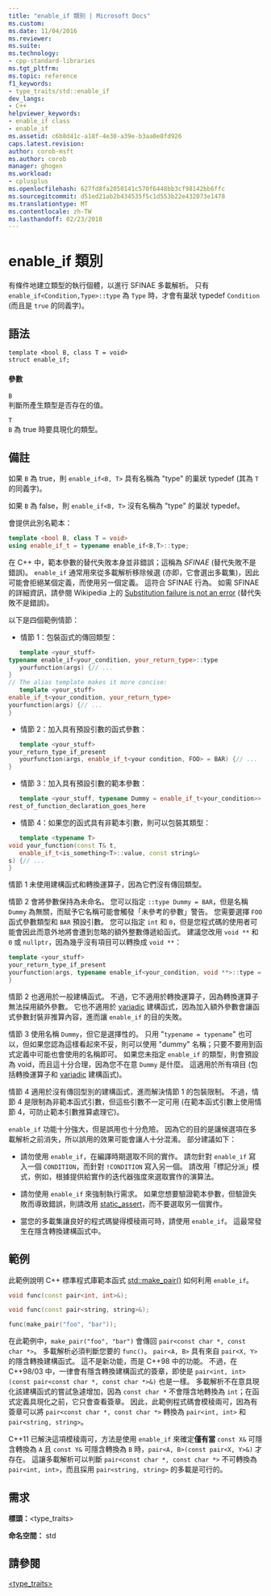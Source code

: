 ```yaml
---
title: "enable_if 類別 | Microsoft Docs"
ms.custom: 
ms.date: 11/04/2016
ms.reviewer: 
ms.suite: 
ms.technology:
- cpp-standard-libraries
ms.tgt_pltfrm: 
ms.topic: reference
f1_keywords:
- type_traits/std::enable_if
dev_langs:
- C++
helpviewer_keywords:
- enable_if class
- enable_if
ms.assetid: c6b8d41c-a18f-4e30-a39e-b3aa0e8fd926
caps.latest.revision: 
author: corob-msft
ms.author: corob
manager: ghogen
ms.workload:
- cplusplus
ms.openlocfilehash: 627fd8fa2050141c570f6448bb3cf98142bb6ffc
ms.sourcegitcommit: d51ed21ab2b434535f5c1d553b22e432073e1478
ms.translationtype: MT
ms.contentlocale: zh-TW
ms.lasthandoff: 02/23/2018
---
```

# <a name="enableif-class"></a>enable_if 類別
有條件地建立類型的執行個體，以進行 SFINAE 多載解析。 只有 `enable_if<Condition,Type>::type` 為 `Type` 時，才會有巢狀 typedef `Condition` (而且是 `true` 的同義字)。  
  
## <a name="syntax"></a>語法  
  
```
template <bool B, class T = void>
struct enable_if;
```  
  
#### <a name="parameters"></a>參數  
 `B`  
 判斷所產生類型是否存在的值。  
  
 `T`  
 `B` 為 true 時要具現化的類型。  
  
## <a name="remarks"></a>備註  
 如果 `B` 為 true，則 `enable_if<B, T>` 具有名稱為 "type" 的巢狀 typedef (其為 `T` 的同義字)。  
  
 如果 `B` 為 false，則 `enable_if<B, T>` 沒有名稱為 "type" 的巢狀 typedef。  
  
 會提供此別名範本：  
  
```cpp  
template <bool B, class T = void>
using enable_if_t = typename enable_if<B,T>::type;
```  
  
 在 C++ 中，範本參數的替代失敗本身並非錯誤；這稱為 *SFINAE* (替代失敗不是錯誤)。 `enable_if` 通常用來從多載解析移除候選 (亦即，它會選出多載集)，因此可能會拒絕某個定義，而使用另一個定義。 這符合 SFINAE 行為。 如需 SFINAE 的詳細資訊，請參閱 Wikipedia 上的 [Substitution failure is not an error](http://go.microsoft.com/fwlink/p/?linkid=394798) (替代失敗不是錯誤)。  
  
 以下是四個範例情節：  
  
-   情節 1：包裝函式的傳回類型：  
  
 ```cpp  
    template <your_stuff>  
typename enable_if<your_condition, your_return_type>::type
    yourfunction(args) {// ...
 }
// The alias template makes it more concise:
    template <your_stuff>  
enable_if_t<your_condition, your_return_type>  
yourfunction(args) {// ...
 }
```  
  
-   情節 2：加入具有預設引數的函式參數：  
  
 ```cpp  
    template <your_stuff>  
your_return_type_if_present
    yourfunction(args, enable_if_t<your condition, FOO> = BAR) {// ...
 }
```  
  
-   情節 3：加入具有預設引數的範本參數：  
  
 ```cpp  
    template <your_stuff, typename Dummy = enable_if_t<your_condition>>  
rest_of_function_declaration_goes_here
```  
  
-   情節 4：如果您的函式具有非範本引數，則可以包裝其類型：  
  
 ```cpp  
    template <typename T>  
void your_function(const T& t,
    enable_if_t<is_something<T>::value, const string&>  
s) {// ...
 }
```  
  
 情節 1 未使用建構函式和轉換運算子，因為它們沒有傳回類型。  
  
 情節 2 會將參數保持為未命名。 您可以指定 `::type Dummy = BAR`，但是名稱 `Dummy` 為無關，而賦予它名稱可能會觸發「未參考的參數」警告。 您需要選擇 `FOO` 函式參數類型和 `BAR` 預設引數。  您可以指定 `int` 和 `0`，但是您程式碼的使用者可能會因此而意外地將會遭到忽略的額外整數傳遞給函式。 建議您改用 `void **` 和 `0` 或 `nullptr`，因為幾乎沒有項目可以轉換成 `void **`：  
  
```cpp  
template <your_stuff>  
your_return_type_if_present
yourfunction(args, typename enable_if<your_condition, void **>::type = nullptr) {// ...
}
```  
  
 情節 2 也適用於一般建構函式。  不過，它不適用於轉換運算子，因為轉換運算子無法採用額外參數。  它也不適用於 [variadic](../cpp/ellipses-and-variadic-templates.md) 建構函式，因為加入額外參數會讓函式參數封裝非推算內容，進而讓 `enable_if` 的目的失敗。  
  
 情節 3 使用名稱 `Dummy`，但它是選擇性的。 只用 "`typename = typename`" 也可以，但如果您認為這樣看起來不妥，則可以使用 "dummy" 名稱；只要不要用到函式定義中可能也會使用的名稱即可。 如果您未指定 `enable_if` 的類型，則會預設為 void，而且這十分合理，因為您不在意 `Dummy` 是什麼。 這適用於所有項目 (包括轉換運算子和 [variadic](../cpp/ellipses-and-variadic-templates.md) 建構函式)。  
  
 情節 4 適用於沒有傳回型別的建構函式，進而解決情節 1 的包裝限制。  不過，情節 4 是限制為非範本函式引數，但這些引數不一定可用  (在範本函式引數上使用情節 4，可防止範本引數推算處理它)。  
  
 `enable_if` 功能十分強大，但是誤用也十分危險。  因為它的目的是讓候選項在多載解析之前消失，所以誤用的效果可能會讓人十分混淆。  部分建議如下：  
  
-   請勿使用 `enable_if`，在編譯時期選取不同的實作。 請勿針對 `enable_if` 寫入一個 `CONDITION`，而針對 `!CONDITION` 寫入另一個。  請改用「標記分派」模式，例如，根據提供給實作的迭代器強度來選取實作的演算法。  
  
-   請勿使用 `enable_if` 來強制執行需求。  如果您想要驗證範本參數，但驗證失敗而導致錯誤，則請改用 [static_assert](../cpp/static-assert.md)，而不要選取另一個實作。  
  
-   當您的多載集讓良好的程式碼變得模稜兩可時，請使用 `enable_if`。  這最常發生在隱含轉換建構函式中。  
  
## <a name="example"></a>範例  
 此範例說明 C++ 標準程式庫範本函式 [std::make_pair()](../standard-library/utility-functions.md#make_pair) 如何利用 `enable_if`。  
  
```cpp  
void func(const pair<int, int>&);

void func(const pair<string, string>&);

func(make_pair("foo", "bar"));
```  
  
  在此範例中，`make_pair("foo", "bar")` 會傳回 `pair<const char *, const char *>`。 多載解析必須判斷您要的 `func()`。 `pair<A, B>` 具有來自 `pair<X, Y>` 的隱含轉換建構函式。  這不是新功能，而是 C++98 中的功能。 不過，在 C++98/03 中，一律會有隱含轉換建構函式的簽章，即使是 `pair<int, int>(const pair<const char *, const char *>&)` 也是一樣。  多載解析不在意具現化該建構函式的嘗試急遽增加，因為 `const char *` 不會隱含地轉換為 `int`；在函式定義具現化之前，它只會查看簽章。  因此，此範例程式碼會模稜兩可，因為有簽章可以將 `pair<const char *, const char *>` 轉換為 `pair<int, int>` 和 `pair<string, string>`。  
  
 C++11 已解決這項模稜兩可，方法是使用 `enable_if` 來確定**僅有當**  `const X&` 可隱含轉換為 `A` 且 `const Y&` 可隱含轉換為 `B` 時，`pair<A, B>(const pair<X, Y>&)` 才存在。  這讓多載解析可以判斷 `pair<const char *, const char *>` 不可轉換為 `pair<int, int>`，而且採用 `pair<string, string>` 的多載是可行的。  
  
## <a name="requirements"></a>需求  
 **標頭：**\<type_traits>  
  
 **命名空間：** std  
  
## <a name="see-also"></a>請參閱  
 [<type_traits>](../standard-library/type-traits.md)



